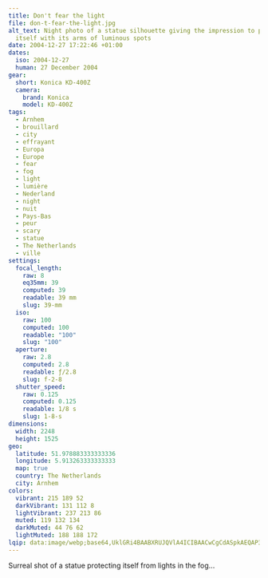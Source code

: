 ```yaml
---
title: Don't fear the light
file: don-t-fear-the-light.jpg
alt_text: Night photo of a statue silhouette giving the impression to protect
  itself with its arms of luminous spots
date: 2004-12-27 17:22:46 +01:00
dates:
  iso: 2004-12-27
  human: 27 December 2004
gear:
  short: Konica KD-400Z
  camera:
    brand: Konica
    model: KD-400Z
tags:
  - Arnhem
  - brouillard
  - city
  - effrayant
  - Europa
  - Europe
  - fear
  - fog
  - light
  - lumière
  - Nederland
  - night
  - nuit
  - Pays-Bas
  - peur
  - scary
  - statue
  - The Netherlands
  - ville
settings:
  focal_length:
    raw: 8
    eq35mm: 39
    computed: 39
    readable: 39 mm
    slug: 39-mm
  iso:
    raw: 100
    computed: 100
    readable: "100"
    slug: "100"
  aperture:
    raw: 2.8
    computed: 2.8
    readable: ƒ/2.8
    slug: f-2-8
  shutter_speed:
    raw: 0.125
    computed: 0.125
    readable: 1/8 s
    slug: 1-8-s
dimensions:
  width: 2248
  height: 1525
geo:
  latitude: 51.978883333333336
  longitude: 5.913263333333333
  map: true
  country: The Netherlands
  city: Arnhem
colors:
  vibrant: 215 189 52
  darkVibrant: 131 112 8
  lightVibrant: 237 213 86
  muted: 119 132 134
  darkMuted: 44 76 62
  lightMuted: 188 188 172
lqip: data:image/webp;base64,UklGRi4BAABXRUJQVlA4ICIBAACwCgCdASpkAEQAP3Goy120v70krNJLC/AuCUAZoYTJzOO7nV1Nksgg87chW5jI1ZDo7CIjlFPpusPTVChRpbqTfe5Kk49ZVW2ixQUysNTvUzCEkKl5rRoScLHwoYuAAP7E7/m3kbfVhpXXzePPudjNipyiJ/yo+cLYsuQXzIv849hBB5FAk0Z2VkjFjoBI1G8lc0yx/W4s4r7MZ/snl67bXAQfV+90ZBIXpOOudE7I6dpQVGefYNoKz5zaXVlo6Qa3s/A5p0ufYIeV4b/95gZJ0Z4G4rRb1oeLyZ2vhgCbmycwnw8AK5yvTsjODgRrMzDtnZ0iTOAnpTjmjOuZYk3gbgJXR3qkTBjzfGop/KWeqD6sbqp1F8Yf5kHgAAAoQAAAAA==
---
```


Surreal shot of a statue protecting itself from lights in the fog...
